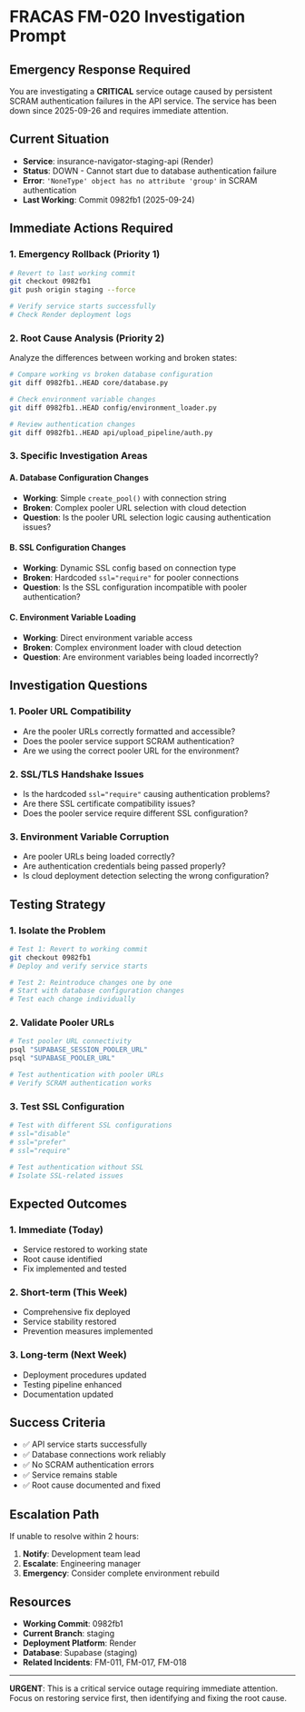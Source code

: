 # FRACAS FM-020 Investigation Prompt

## Emergency Response Required

You are investigating a **CRITICAL** service outage caused by persistent SCRAM authentication failures in the API service. The service has been down since 2025-09-26 and requires immediate attention.

## Current Situation
- **Service**: insurance-navigator-staging-api (Render)
- **Status**: DOWN - Cannot start due to database authentication failure
- **Error**: `'NoneType' object has no attribute 'group'` in SCRAM authentication
- **Last Working**: Commit 0982fb1 (2025-09-24)

## Immediate Actions Required

### 1. Emergency Rollback (Priority 1)
```bash
# Revert to last working commit
git checkout 0982fb1
git push origin staging --force

# Verify service starts successfully
# Check Render deployment logs
```

### 2. Root Cause Analysis (Priority 2)
Analyze the differences between working and broken states:

```bash
# Compare working vs broken database configuration
git diff 0982fb1..HEAD core/database.py

# Check environment variable changes
git diff 0982fb1..HEAD config/environment_loader.py

# Review authentication changes
git diff 0982fb1..HEAD api/upload_pipeline/auth.py
```

### 3. Specific Investigation Areas

#### A. Database Configuration Changes
- **Working**: Simple `create_pool()` with connection string
- **Broken**: Complex pooler URL selection with cloud detection
- **Question**: Is the pooler URL selection logic causing authentication issues?

#### B. SSL Configuration Changes
- **Working**: Dynamic SSL config based on connection type
- **Broken**: Hardcoded `ssl="require"` for pooler connections
- **Question**: Is the SSL configuration incompatible with pooler authentication?

#### C. Environment Variable Loading
- **Working**: Direct environment variable access
- **Broken**: Complex environment loader with cloud detection
- **Question**: Are environment variables being loaded incorrectly?

## Investigation Questions

### 1. Pooler URL Compatibility
- Are the pooler URLs correctly formatted and accessible?
- Does the pooler service support SCRAM authentication?
- Are we using the correct pooler URL for the environment?

### 2. SSL/TLS Handshake Issues
- Is the hardcoded `ssl="require"` causing authentication problems?
- Are there SSL certificate compatibility issues?
- Does the pooler service require different SSL configuration?

### 3. Environment Variable Corruption
- Are pooler URLs being loaded correctly?
- Are authentication credentials being passed properly?
- Is cloud deployment detection selecting the wrong configuration?

## Testing Strategy

### 1. Isolate the Problem
```bash
# Test 1: Revert to working commit
git checkout 0982fb1
# Deploy and verify service starts

# Test 2: Reintroduce changes one by one
# Start with database configuration changes
# Test each change individually
```

### 2. Validate Pooler URLs
```bash
# Test pooler URL connectivity
psql "SUPABASE_SESSION_POOLER_URL"
psql "SUPABASE_POOLER_URL"

# Test authentication with pooler URLs
# Verify SCRAM authentication works
```

### 3. Test SSL Configuration
```bash
# Test with different SSL configurations
# ssl="disable"
# ssl="prefer" 
# ssl="require"

# Test authentication without SSL
# Isolate SSL-related issues
```

## Expected Outcomes

### 1. Immediate (Today)
- Service restored to working state
- Root cause identified
- Fix implemented and tested

### 2. Short-term (This Week)
- Comprehensive fix deployed
- Service stability restored
- Prevention measures implemented

### 3. Long-term (Next Week)
- Deployment procedures updated
- Testing pipeline enhanced
- Documentation updated

## Success Criteria
- ✅ API service starts successfully
- ✅ Database connections work reliably
- ✅ No SCRAM authentication errors
- ✅ Service remains stable
- ✅ Root cause documented and fixed

## Escalation Path
If unable to resolve within 2 hours:
1. **Notify**: Development team lead
2. **Escalate**: Engineering manager
3. **Emergency**: Consider complete environment rebuild

## Resources
- **Working Commit**: 0982fb1
- **Current Branch**: staging
- **Deployment Platform**: Render
- **Database**: Supabase (staging)
- **Related Incidents**: FM-011, FM-017, FM-018

---

**URGENT**: This is a critical service outage requiring immediate attention. Focus on restoring service first, then identifying and fixing the root cause.
